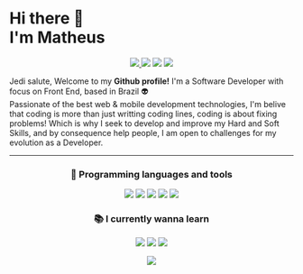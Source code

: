 # Hi there 👋 <br> I'm Matheus

<p align="center">
<a href="mailto:matheus-goes13@hotmail.com"> <img src="https://img.shields.io/badge/-Email-D14836.svg?logo=gmail&style=plastic&logoColor=white" /> </a>
<a href="https://www.linkedin.com/in/matheus13f/" target="blank"><img src="https://img.shields.io/badge/-LinkedIn-007acc.svg?logo=linkedin&style=plastic"></a>
<a href="https://www.instagram.com/oi_matthew/" target="blank"><img src="https://img.shields.io/badge/-Instagram-F73776.svg?logo=instagram&style=plastic&logoColor=white"></a>
 <a href="https://app.rocketseat.com.br/me/matheus-ferreira-1578571009" target="blank"><img src="https://img.shields.io/badge/-Rocketseat-41356b?style=flat-square&logo=Rocketseat&logoColor=white"></a>
</p>


Jedi salute, Welcome to my **Github profile!**
I'm a Software Developer with focus on Front End, based in Brazil 👽<br>
Passionate of the best web & mobile development technologies, 
I'm belive that coding is more than just writting coding lines, coding is about fixing problems! Which is why I seek to develop and improve my Hard and Soft Skills, and by consequence help people, I am open to challenges for my evolution as a Developer.

---
<h3 align="center">🚀 Programming languages and tools</h3>
<p align="center">

<img src="https://img.shields.io/badge/-HTML5-ec6231.svg?logo=Html5&style=flat-square&logoColor=white" />
<img src="https://img.shields.io/badge/-CSS3-007acc.svg?logo=Css3&style=flat-square" />
<img src="https://img.shields.io/badge/-Javascript-FFD700.svg?logo=Javascript&style=flat-square&logoColor=white" />
<img src="https://img.shields.io/badge/-ReactJs-61DAFB?logo=react&logoColor=white&style=flat-square" />
<img src="https://img.shields.io/badge/-Typescript-61DAFB?logo=typescript&logoColor=white&style=flat-square" />
</p>


<h3 align="center">📚 I currently wanna learn</h3>
<p align="center">

<img src="https://img.shields.io/badge/-Nodejs-43853d?style=flat-square&logo=Node.js&logoColor=white"  />
<img src="https://img.shields.io/badge/-RxJS-A020F0?style=flat-square&logo=Redux&logoColor=white"  />
<img src="https://img.shields.io/badge/-Flutter-61DAFB?logo=fluter&logoColor=white&style=flat-square" />
</p>

<p align="center">
 <img src="https://github-readme-stats.vercel.app/api/top-langs/?username=matheus13f&layout=compact"/> 


